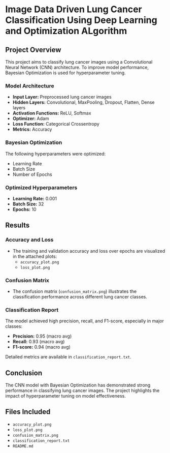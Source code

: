 
# Image Data Driven Lung Cancer Classification Using Deep Learning and Optimization ALgorithm

## Project Overview
This project aims to classify lung cancer images using a Convolutional Neural Network (CNN) architecture. To improve model performance, Bayesian Optimization is used for hyperparameter tuning.

### Model Architecture
- **Input Layer:** Preprocessed lung cancer images
- **Hidden Layers:** Convolutional, MaxPooling, Dropout, Flatten, Dense layers
- **Activation Functions:** ReLU, Softmax
- **Optimizer:** Adam
- **Loss Function:** Categorical Crossentropy
- **Metrics:** Accuracy

### Bayesian Optimization
The following hyperparameters were optimized:
- Learning Rate
- Batch Size
- Number of Epochs

### Optimized Hyperparameters
- **Learning Rate:** 0.001
- **Batch Size:** 32
- **Epochs:** 10

## Results

### Accuracy and Loss
- The training and validation accuracy and loss over epochs are visualized in the attached plots:
  - `accuracy_plot.png`
  - `loss_plot.png`

### Confusion Matrix
- The confusion matrix (`confusion_matrix.png`) illustrates the classification performance across different lung cancer classes.

### Classification Report
The model achieved high precision, recall, and F1-score, especially in major classes:
- **Precision:** 0.95 (macro avg)
- **Recall:** 0.93 (macro avg)
- **F1-score:** 0.94 (macro avg)

Detailed metrics are available in `classification_report.txt`.

## Conclusion
The CNN model with Bayesian Optimization has demonstrated strong performance in classifying lung cancer images. The project highlights the impact of hyperparameter tuning on model effectiveness.

## Files Included
- `accuracy_plot.png`
- `loss_plot.png`
- `confusion_matrix.png`
- `classification_report.txt`
- `README.md`


